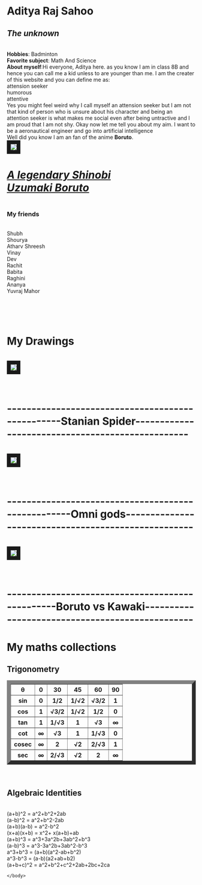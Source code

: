 <!DOCTYPE html>
<html>
    <head>
      <meta charset="utf-8">  
      <meta name="viewport" content="width=device-width, initial-scale=1">
      <title>Aditya Raj Sahoo</title>
    </head>
    <body>
        <h1>Aditya Raj Sahoo</h1>
        <h2><i>The unknown</i></h2>
        <br><b>Hobbies</b>: Badminton
        <br><b>Favorite subject</b>: Math And Science
        <br><b>About myself</b>:Hi everyone, Aditya here. as you know I am in class 8B and 
        hence you can call me a kid unless to are younger than me. I am the creater
        of this website and you can define me as: 
        <br>attension seeker
        <br>humorous
        <br>attentive
        <br>Yes you might feel weird why I call myself an attension seeker but I am not that kind of person who is unsure about his character and being an attention seeker is what makes me social even after being untractive and I am proud that I am not shy.
        Okay now let me tell you about my aim. I want to be a aeronautical engineer and go into artificial intelligence
        <br>Well did you know I am an fan of the anime <b>Boruto</b>.
        <br><img src="https://www.bing.com/images/search?view=detailV2&ccid=ifclcXry&id=9B5FD609C65CC754EEC96BEB492877CEB9C0823F&thid=OIP.ifclcXryo1Hzy10pWeMPHAHaNK&mediaurl=https%3a%2f%2fvignette.wikia.nocookie.net%2fdeathbattlefanon%2fimages%2f6%2f60%2fBoruto_Time_Skip.png%2frevision%2flatest%3fcb%3d20190710032029&exph=1500&expw=844&q=boruto&simid=607996060449972742&FORM=IRPRST&ck=279398294E0B5044D73F1C89BA88E47B&selectedIndex=4" border="10"> <br><h1><b><i><u> A legendary Shinobi <br>Uzumaki Boruto </u></i></b></h1>
        <h3><br><b>My friends </b></h3>
        <br>Shubh
        <br>Shourya
        <br>Atharv Shreesh
        <br>Vinay
        <br>Dev
        <br>Rachit
        <br>Babita
        <br>Raghini
        <br>Ananya
        <br>Yuvraj Mahor
        <h1><br><br><b>My Drawings</b></h1>
        <br><img src="Spider.jpeg" border="10">
        <h1><br><b>-------------------------------------------------Stanian Spider-------------------------------------------------</b></h1>
        <br><img src="OmniGods.jpeg" border="10">
        <h1><br><b>---------------------------------------------------Omni gods----------------------------------------------------</b></h1>
        <br><img src="BorutovsKawaki.jpeg" border="10">
        <h1><br><b>------------------------------------------------Boruto vs Kawaki------------------------------------------------</b></h1>
        <b><h1>My maths collections</h1>
          <h2>Trigonometry</h2></b>
          <table border="10">
              <tr>
                  <th>θ</th>
                  <th>0</th>
                  <th>30</th>
                  <th>45</th>
                  <th>60</th>
                  <th>90</th>
              </tr>
              <tr>
                  <th>sin</th>
                  <th>0</th>
                  <th>1/2</th>
                  <th>1/√2</th>
                  <th>√3/2</th>
                  <th>1</th>
              </tr>
              <tr>
                  <th>cos</th>
                  <th>1</th>
                  <th>√3/2</th>
                  <th>1/√2</th>
                  <th>1/2</th>
                  <th>0</th>
              </tr>
              <tr>
                  <th>tan</th>
                  <th>1</th>
                  <th>1/√3</th>
                  <th>1</th>
                  <th>√3</th>
                  <th>∞</th>
              </tr>
              <tr>
                  <th>cot</th>
                  <th>∞</th>
                  <th>√3</th>
                  <th>1</th>
                  <th>1/√3</th>
                  <th>0</th>
              </tr>
              <tr>
                  <th>cosec</th>
                  <th>∞</th>
                  <th>2</th>
                  <th>√2</th>
                  <th>2/√3</th>
                  <th>1</th>
              </tr>
              <tr>
                  <th>sec</th>
                  <th>∞</th>
                  <th>2/√3</th>
                  <th>√2</th>
                  <th>2</th>
                  <th>∞</th>
              </tr>
          </table>
          <br><b><h2>Algebraic Identities</h2></b>
          <br>(a+b)^2 = a^2+b^2+2ab
          <br>(a-b)^2 = a^2+b^2-2ab
          <br>(a+b)(a-b) = a^2-b^2
          <br>(x+a)(x+b) = x^2+ x(a+b)+ab
          <br>(a+b)^3 = a^3+3a^2b+3ab^2+b^3
          <br>(a-b)^3 = a^3-3a^2b+3ab^2-b^3
          <br>a^3+b^3 = (a+b)(a^2-ab+b^2)
          <br>a^3-b^3 = (a-b)(a2+ab+b2)
          <br>(a+b+c)^2 = a^2+b^2+c^2+2ab+2bc+2ca

    </body>
</html>
